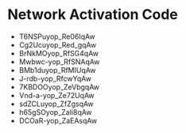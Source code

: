 # Network Activation Code
* T6NSPuyop_Re06IqAw
* Cg2Ucuyop_Red_gqAw
* BrNkMOyop_RfSG4qAw
* Mwbwc-yop_RfSNAqAw
* BMb1duyop_RfMIUqAw
* J-rdb-yop_RfcwYqAw
* 7KBDOOyop_ZeVbgqAw
* Vnd-a-yop_Ze72UqAw
* sdZCLuyop_ZfZgsqAw
* h65gSOyop_ZaIi8qAw
* DCOaR-yop_ZaEAsqAw